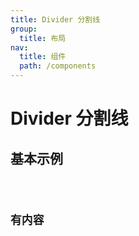 ```yaml
---
title: Divider 分割线
group:
  title: 布局
nav:
  title: 组件
  path: /components
---
```


# Divider 分割线

## 基本示例

<code src="../examples/basic.tsx" />

## 有内容

<code src="../examples/with-content.tsx" />

<API src="@casts/divider"></API>
